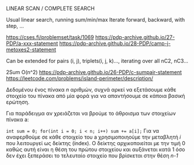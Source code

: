 LINEAR SCAN / COMPLETE SEARCH

Usual linear search, running sum/min/max
Iterate forward, backward, with step, ...

https://cses.fi/problemset/task/1069
https://pdp-archive.github.io/27-PDP/a-xxx-statement
https://pdp-archive.github.io/28-PDP/camp-j-metoxes2-statement

Can be extended for pairs (i, j), triplets(i, j, k)..., iterating over all nC2, nC3...

2Sum O(n^2) https://pdp-archive.github.io/26-PDP/c-sumpair-statement
https://leetcode.com/problems/island-perimeter/description/

Δεδομένου ένος πίνακα *n* αριθμών, συχνά αρκεί να εξετάσουμε κάθε στοιχείο του πίνακα από μία φορά για να απαντήσουμε σε κάποια βασική ερώτηση.

Για παράδειγμα αν χρειάζεται να βρούμε το άθροισμα των στοιχείων πίνακα a:

`
    int sum = 0;
    for(int i = 0; i < n; i++)
        sum += a[i];
`
Για να αναφερθούμε σε κάθε στοιχείο του a χρησιμοποιηούμε την μεταβλητή *i* που λειτουργεί ως δείκτης (index). 
Ο δείκτης αρχικοποιείται με την τιμή 0 καθώς αυτή είναι η θέση του πρώτου στοιχείου και αυξάνεται κατά 1 όσο δεν έχει ξεπεράσει το τελευταίο στοιχείο που βρίσκεται στην θέση *n-1*

